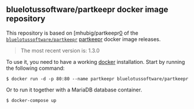 ## bluelotussoftware/partkeepr docker image repository

This repository is based on [mhubig/partkeepr[0] of the [`bluelotussoftware/partkeepr`][0]
[partkeepr][2] docker image releases.

> The most recent version is: 1.3.0

To use it, you need to have a working [docker][3] installation. Start by running
the following command:

    $ docker run -d -p 80:80 --name partkeepr bluelotussoftware/partkeepr

Or to run it together with a MariaDB database container.

    $ docker-compose up

[0]: https://hub.docker.com/r/mhubig/partkeepr/
[1]: https://github.com/bluelotussoftware/partkeepr
[2]: http://www.partkeepr.org
[3]: https://www.docker.io
